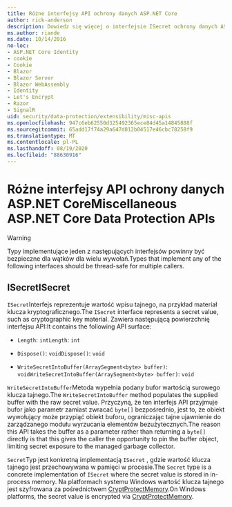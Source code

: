 ```yaml
---
title: Różne interfejsy API ochrony danych ASP.NET Core
author: rick-anderson
description: Dowiedz się więcej o interfejsie ISecret ochrony danych ASP.NET Core.
ms.author: riande
ms.date: 10/14/2016
no-loc:
- ASP.NET Core Identity
- cookie
- Cookie
- Blazor
- Blazor Server
- Blazor WebAssembly
- Identity
- Let's Encrypt
- Razor
- SignalR
uid: security/data-protection/extensibility/misc-apis
ms.openlocfilehash: 947c6eb62550d325492365ece84d45a14845888f
ms.sourcegitcommit: 65add17f74a29a647d812b04517e46cbc78258f9
ms.translationtype: MT
ms.contentlocale: pl-PL
ms.lasthandoff: 08/19/2020
ms.locfileid: "88630916"
---
```

# <a name="miscellaneous-aspnet-core-data-protection-apis"></a><span data-ttu-id="f0832-103">Różne interfejsy API ochrony danych ASP.NET Core</span><span class="sxs-lookup"><span data-stu-id="f0832-103">Miscellaneous ASP.NET Core Data Protection APIs</span></span>

<a name="data-protection-extensibility-mics-apis"></a>

>[!WARNING]
> <span data-ttu-id="f0832-104">Typy implementujące jeden z następujących interfejsów powinny być bezpieczne dla wątków dla wielu wywołań.</span><span class="sxs-lookup"><span data-stu-id="f0832-104">Types that implement any of the following interfaces should be thread-safe for multiple callers.</span></span>

## <a name="isecret"></a><span data-ttu-id="f0832-105">ISecret</span><span class="sxs-lookup"><span data-stu-id="f0832-105">ISecret</span></span>

<span data-ttu-id="f0832-106">`ISecret`Interfejs reprezentuje wartość wpisu tajnego, na przykład materiał klucza kryptograficznego.</span><span class="sxs-lookup"><span data-stu-id="f0832-106">The `ISecret` interface represents a secret value, such as cryptographic key material.</span></span> <span data-ttu-id="f0832-107">Zawiera następującą powierzchnię interfejsu API:</span><span class="sxs-lookup"><span data-stu-id="f0832-107">It contains the following API surface:</span></span>

* <span data-ttu-id="f0832-108">`Length`: `int`</span><span class="sxs-lookup"><span data-stu-id="f0832-108">`Length`: `int`</span></span>

* <span data-ttu-id="f0832-109">`Dispose()`: `void`</span><span class="sxs-lookup"><span data-stu-id="f0832-109">`Dispose()`: `void`</span></span>

* <span data-ttu-id="f0832-110">`WriteSecretIntoBuffer(ArraySegment<byte> buffer)`: `void`</span><span class="sxs-lookup"><span data-stu-id="f0832-110">`WriteSecretIntoBuffer(ArraySegment<byte> buffer)`: `void`</span></span>

<span data-ttu-id="f0832-111">`WriteSecretIntoBuffer`Metoda wypełnia podany bufor wartością surowego klucza tajnego.</span><span class="sxs-lookup"><span data-stu-id="f0832-111">The `WriteSecretIntoBuffer` method populates the supplied buffer with the raw secret value.</span></span> <span data-ttu-id="f0832-112">Przyczyną, że ten interfejs API przyjmuje bufor jako parametr zamiast zwracać `byte[]` bezpośrednio, jest to, że obiekt wywołujący może przypiąć obiekt buforu, ograniczając tajne ujawnienie do zarządzanego modułu wyrzucania elementów bezużytecznych.</span><span class="sxs-lookup"><span data-stu-id="f0832-112">The reason this API takes the buffer as a parameter rather than returning a `byte[]` directly is that this gives the caller the opportunity to pin the buffer object, limiting secret exposure to the managed garbage collector.</span></span>

<span data-ttu-id="f0832-113">`Secret`Typ jest konkretną implementacją `ISecret` , gdzie wartość klucza tajnego jest przechowywana w pamięci w procesie.</span><span class="sxs-lookup"><span data-stu-id="f0832-113">The `Secret` type is a concrete implementation of `ISecret` where the secret value is stored in in-process memory.</span></span> <span data-ttu-id="f0832-114">Na platformach systemu Windows wartość klucza tajnego jest szyfrowana za pośrednictwem [CryptProtectMemory](/windows/win32/api/dpapi/nf-dpapi-cryptprotectmemory).</span><span class="sxs-lookup"><span data-stu-id="f0832-114">On Windows platforms, the secret value is encrypted via [CryptProtectMemory](/windows/win32/api/dpapi/nf-dpapi-cryptprotectmemory).</span></span>
